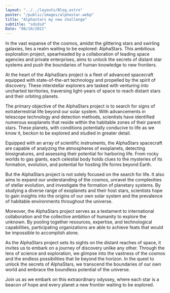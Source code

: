 ```yaml
---
layout: "../../layouts/Blog.astro"
poster: "/public/images/alphastar.webp"
title: "Alphastars my new challenge"
subtitle: "sdsdsd"
Date: "08/10/2021"
---
```


In the vast expanse of the cosmos, amidst the glittering stars and swirling galaxies, lies a realm waiting to be explored: AlphaStars. This ambitious exploration project, spearheaded by a collaboration of leading space agencies and private enterprises, aims to unlock the secrets of distant star systems and push the boundaries of human knowledge to new frontiers.

At the heart of the AlphaStars project is a fleet of advanced spacecraft equipped with state-of-the-art technology and propelled by the spirit of discovery. These interstellar explorers are tasked with venturing into uncharted territories, traversing light-years of space to reach distant stars and their orbiting planets.

The primary objective of the AlphaStars project is to search for signs of extraterrestrial life beyond our solar system. With advancements in telescope technology and detection methods, scientists have identified numerous exoplanets that reside within the habitable zones of their parent stars. These planets, with conditions potentially conducive to life as we know it, beckon to be explored and studied in greater detail.

Equipped with an array of scientific instruments, the AlphaStars spacecraft are capable of analyzing the atmospheres of exoplanets, detecting biosignatures, and assessing their potential for harboring life. From rocky worlds to gas giants, each celestial body holds clues to the mysteries of its formation, evolution, and potential for hosting life forms beyond Earth.

But the AlphaStars project is not solely focused on the search for life. It also aims to expand our understanding of the cosmos, unravel the complexities of stellar evolution, and investigate the formation of planetary systems. By studying a diverse range of exoplanets and their host stars, scientists hope to gain insights into the origins of our own solar system and the prevalence of habitable environments throughout the universe.

Moreover, the AlphaStars project serves as a testament to international collaboration and the collective ambition of humanity to explore the unknown. By pooling together resources, expertise, and technological capabilities, participating organizations are able to achieve feats that would be impossible to accomplish alone.

As the AlphaStars project sets its sights on the distant reaches of space, it invites us to embark on a journey of discovery unlike any other. Through the lens of science and exploration, we glimpse into the vastness of the cosmos and the endless possibilities that lie beyond the horizon. In the quest to unlock the secrets of AlphaStars, we transcend the boundaries of our own world and embrace the boundless potential of the universe.

Join us as we embark on this extraordinary odyssey, where each star is a beacon of hope and every planet a new frontier waiting to be explored.
